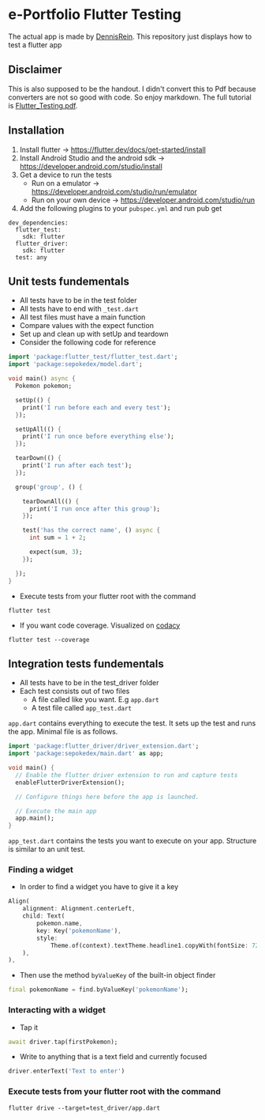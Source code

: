 # e-Portfolio Flutter Testing

The actual app is made by [DennisRein](https://github.com/DennisRein/se_flutter). This repository just displays how to test a flutter app

## Disclaimer
This is also supposed to be the handout. I didn't convert this to Pdf because converters are not so good with code. 
So enjoy markdown. The full tutorial is [Flutter_Testing.pdf](Flutter_Testing.pdf).

## Installation 

1. Install flutter -> https://flutter.dev/docs/get-started/install
2. Install Android Studio and the android sdk -> https://developer.android.com/studio/install
3. Get a device to run the tests
    - Run on a emulator -> https://developer.android.com/studio/run/emulator
    - Run on your own device -> https://developer.android.com/studio/run
4. Add the following plugins to your `pubspec.yml` and run pub get
```
dev_dependencies:
  flutter_test:
    sdk: flutter
  flutter_driver:
    sdk: flutter
  test: any
```

## Unit tests fundementals

- All tests have to be in the test folder
- All tests have to end with `_test.dart`
- All test files must have a main function
- Compare values with the expect function
- Set up and clean up with setUp and teardown
- Consider the following code for reference

```Dart
import 'package:flutter_test/flutter_test.dart';
import 'package:sepokedex/model.dart';

void main() async {
  Pokemon pokemon;

  setUp(() {
    print('I run before each and every test');
  });

  setUpAll(() {
    print('I run once before everything else');
  });

  tearDown(() {
    print('I run after each test');
  });

  group('group', () {

    tearDownAll(() {
      print('I run once after this group');
    });

    test('has the correct name', () async {
      int sum = 1 + 2;

      expect(sum, 3);
    });

  });
}
```

- Execute tests from your flutter root with the command
```
flutter test
```
- If you want code coverage. Visualized on [codacy](https://app.codacy.com/manual/JoschuaGoetz/se_flutter_testing/files?bid=18631027)
```
flutter test --coverage
```

## Integration tests fundementals

- All tests have to be in the test_driver folder
- Each test consists out of two files
    - A file called like you want. E.g `app.dart`
    - A test file called `app_test.dart`

`app.dart` contains everything to execute the test. It sets up the test and runs the app. Minimal file is as follows.
```Dart
import 'package:flutter_driver/driver_extension.dart';
import 'package:sepokedex/main.dart' as app;

void main() {
  // Enable the flutter driver extension to run and capture tests
  enableFlutterDriverExtension();

  // Configure things here before the app is launched.

  // Execute the main app
  app.main();
}

```

`app_test.dart` contains the tests you want to execute on your app. Structure is similar to an unit test.

### Finding a widget

- In order to find a widget you have to give it a key
```Dart
Align(
    alignment: Alignment.centerLeft,
    child: Text(
        pokemon.name,
        key: Key('pokemonName'),
        style:
            Theme.of(context).textTheme.headline1.copyWith(fontSize: 72),
    ),
),
```
- Then use the method `byValueKey` of the built-in object finder
```Dart
final pokemonName = find.byValueKey('pokemonName');
```

### Interacting with a widget

- Tap it
```Dart
await driver.tap(firstPokemon);
```
- Write to anything that is a text field and currently focused
```Dart
driver.enterText('Text to enter')
```

### Execute tests from your flutter root with the command
```
flutter drive --target=test_driver/app.dart
```